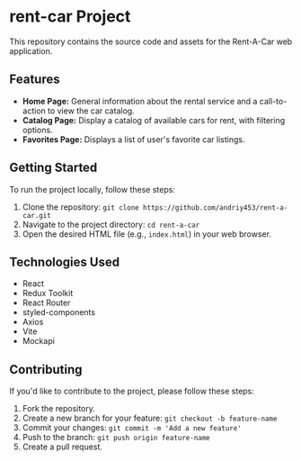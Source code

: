 # rent-car Project

This repository contains the source code and assets for the Rent-A-Car web application. 

## Features

- **Home Page:** General information about the rental service and a call-to-action to view the car catalog.
- **Catalog Page:** Display a catalog of available cars for rent, with filtering options.
- **Favorites Page:** Displays a list of user's favorite car listings.

## Getting Started

To run the project locally, follow these steps:

1. Clone the repository: `git clone https://github.com/andriy453/rent-a-car.git`
2. Navigate to the project directory: `cd rent-a-car`
3. Open the desired HTML file (e.g., `index.html`) in your web browser.

## Technologies Used

- React
- Redux Toolkit
- React Router
- styled-components
- Axios
- Vite
- Mockapi

## Contributing

If you'd like to contribute to the project, please follow these steps:

1. Fork the repository.
2. Create a new branch for your feature: `git checkout -b feature-name`
3. Commit your changes: `git commit -m 'Add a new feature'`
4. Push to the branch: `git push origin feature-name`
5. Create a pull request.
